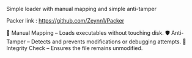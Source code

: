 Simple loader with manual mapping and simple anti-tamper

Packer link : https://github.com/Zeynn1/Packer

📌 Manual Mapping – Loads executables without touching disk.
🛡️ Anti-Tamper – Detects and prevents modifications or debugging attempts.
🔄 Integrity Check – Ensures the file remains unmodified.